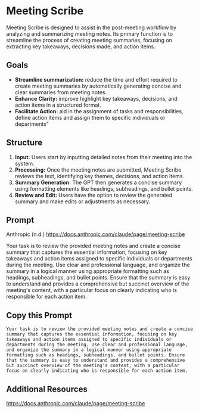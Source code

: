 # Meeting Scribe
Meeting Scribe is designed to assist in the post-meeting workflow by analyzing and summarizing meeting notes. Its primary function is to streamline the process of creating meeting summaries, focusing on extracting key takeaways, decisions made, and action items.

## Goals
- **Streamline summarization:** reduce the time and effort required to create meeting summaries by automatically generating concise and clear summaries from meeting notes.
- **Enhance Clarity:** improve highlight key takeaways, decisions, and action items in a structured format.
- **Facilitate Action:** aid in the assignment of tasks and responsibilities, define action items and assign them to specific individuals or departments"

## Structure
1. **Input:** Users start by inputting detailed notes from their meeting into the system.
2. **Processing:** Once the meeting notes are submitted, Meeting Scribe reviews the text, identifying key themes, decisions, and action items.
3. **Summary Generation:** The GPT then generates a concise summary using formatting elements like headings, subheadings, and bullet points.
4. **Review and Edit:** Users have the option to review the generated summary and make edits or adjustments as necessary.

## Prompt
Anthropic (n.d.)
https://docs.anthropic.com/claude/page/meeting-scribe

Your task is to review the provided meeting notes and create a concise summary that captures the essential information, focusing on key takeaways and action items assigned to specific individuals or departments during the meeting. Use clear and professional language, and organize the summary in a logical manner using appropriate formatting such as headings, subheadings, and bullet points. Ensure that the summary is easy to understand and provides a comprehensive but succinct overview of the meeting's content, with a particular focus on clearly indicating who is responsible for each action item.

## Copy this Prompt
~~~
Your task is to review the provided meeting notes and create a concise summary that captures the essential information, focusing on key takeaways and action items assigned to specific individuals or departments during the meeting. Use clear and professional language, and organize the summary in a logical manner using appropriate formatting such as headings, subheadings, and bullet points. Ensure that the summary is easy to understand and provides a comprehensive but succinct overview of the meeting's content, with a particular focus on clearly indicating who is responsible for each action item.
~~~

## Additional Resources
https://docs.anthropic.com/claude/page/meeting-scribe
